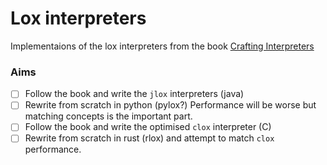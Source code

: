 # Lox interpreters

Implementaions of the lox interpreters from the book [Crafting Interpreters](https://craftinginterpreters.com/)

### Aims

- [ ] Follow the book and write the `jlox` interpreters (java)
- [ ] Rewrite from scratch in python (pylox?)
      Performance will be worse but matching concepts is the important part.
- [ ] Follow the book and write the optimised `clox` interpreter (C)
- [ ] Rewrite from scratch in rust (rlox) and attempt to match `clox` performance.
